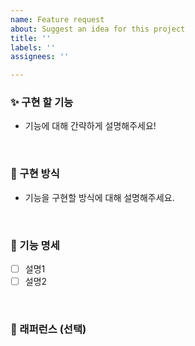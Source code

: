 ```yaml
---
name: Feature request
about: Suggest an idea for this project
title: ''
labels: ''
assignees: ''

---
```


### ✨ 구현 할 기능

- 기능에 대해 간략하게 설명해주세요!

<br>

### 📢 구현 방식

- 기능을 구현할 방식에 대해 설명해주세요. 

<br>

### 📑 기능 명세

- [ ] 설명1
- [ ] 설명2

<br>

### 📕 래퍼런스 (선택)